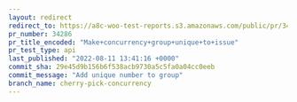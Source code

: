 ```yaml
---
layout: redirect
redirect_to: https://a8c-woo-test-reports.s3.amazonaws.com/public/pr/34286/api/index.html
pr_number: 34286
pr_title_encoded: "Make+concurrency+group+unique+to+issue"
pr_test_type: api
last_published: "2022-08-11 13:41:16 +0000"
commit_sha: 29e45d9b156b6f538acb9730a5c5fa0a04cc0eeb
commit_message: "Add unique number to group"
branch_name: cherry-pick-concurrency
---
```

